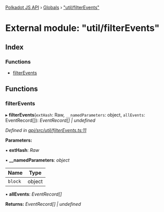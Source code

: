 [Polkadot JS API](../README.md) › [Globals](../globals.md) › ["util/filterEvents"](_util_filterevents_.md)

# External module: "util/filterEvents"

## Index

### Functions

* [filterEvents](_util_filterevents_.md#filterevents)

## Functions

###  filterEvents

▸ **filterEvents**(`extHash`: Raw, `__namedParameters`: object, `allEvents`: EventRecord[]): *EventRecord[] | undefined*

*Defined in [api/src/util/filterEvents.ts:11](https://github.com/polkadot-js/api/blob/849f519efe/packages/api/src/util/filterEvents.ts#L11)*

**Parameters:**

▪ **extHash**: *Raw*

▪ **__namedParameters**: *object*

Name | Type |
------ | ------ |
`block` | object |

▪ **allEvents**: *EventRecord[]*

**Returns:** *EventRecord[] | undefined*

